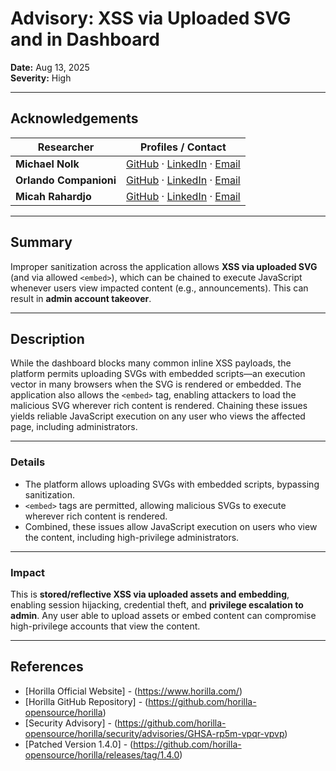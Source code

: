 # Advisory: XSS via Uploaded SVG and <embed> in Dashboard

**Date:** Aug 13, 2025  
**Severity:** High

---

## Acknowledgements

| Researcher | Profiles / Contact |
|------------|--------------------|
| **Michael Nolk** | [GitHub](https://github.com/Mmo-kali) · [LinkedIn](https://www.linkedin.com/in/michaelnolk/) · [Email](mailto:michaelnolk.kali@gmail.com) |
| **Orlando Companioni** | [GitHub](https://github.com/OrlandoCompC) · [LinkedIn](https://www.linkedin.com/in/orlando-companioni/) · [Email](mailto:companioniorlando@gmail.com) |
| **Micah Rahardjo** | [GitHub](https://github.com/Gikyon) · [LinkedIn](https://www.linkedin.com/in/micahrahardjo/) · [Email](mailto:micahrahardjo@gmail.com) |

---

## Summary
Improper sanitization across the application allows **XSS via uploaded SVG** (and via allowed `<embed>`), which can be chained to execute JavaScript whenever users view impacted content (e.g., announcements). This can result in **admin account takeover**.

---

## Description
While the dashboard blocks many common inline XSS payloads, the platform permits uploading SVGs with embedded scripts—an execution vector in many browsers when the SVG is rendered or embedded. The application also allows the `<embed>` tag, enabling attackers to load the malicious SVG wherever rich content is rendered. Chaining these issues yields reliable JavaScript execution on any user who views the affected page, including administrators.

---

### Details
- The platform allows uploading SVGs with embedded scripts, bypassing sanitization.
- `<embed>` tags are permitted, allowing malicious SVGs to execute wherever rich content is rendered.
- Combined, these issues allow JavaScript execution on users who view the content, including high-privilege administrators.

---

### Impact
This is **stored/reflective XSS via uploaded assets and embedding**, enabling session hijacking, credential theft, and **privilege escalation to admin**. Any user able to upload assets or embed content can compromise high-privilege accounts that view the content.

---
## References
- [Horilla Official Website] - (https://www.horilla.com/)  
- [Horilla GitHub Repository] - (https://github.com/horilla-opensource/horilla)  
- [Security Advisory] - (https://github.com/horilla-opensource/horilla/security/advisories/GHSA-rp5m-vpqr-vpvp)  
- [Patched Version 1.4.0] - (https://github.com/horilla-opensource/horilla/releases/tag/1.4.0)
